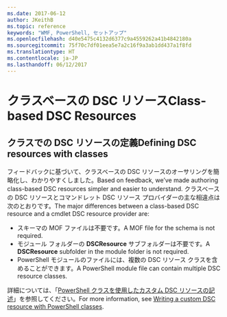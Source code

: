```yaml
---
ms.date: 2017-06-12
author: JKeithB
ms.topic: reference
keywords: "WMF, PowerShell, セットアップ"
ms.openlocfilehash: d40e5475c4132d6377c9a4559262a41b4842180a
ms.sourcegitcommit: 75f70c7df01eea5e7a2c16f9a3ab1dd437a1f8fd
ms.translationtype: HT
ms.contentlocale: ja-JP
ms.lasthandoff: 06/12/2017
---
```

# <a name="class-based-dsc-resources"></a><span data-ttu-id="f6a6b-102">クラスベースの DSC リソース</span><span class="sxs-lookup"><span data-stu-id="f6a6b-102">Class-based DSC Resources</span></span>

## <a name="defining-dsc-resources-with-classes"></a><span data-ttu-id="f6a6b-103">クラスでの DSC リソースの定義</span><span class="sxs-lookup"><span data-stu-id="f6a6b-103">Defining DSC resources with classes</span></span>

<span data-ttu-id="f6a6b-104">フィードバックに基づいて、クラスベースの DSC リソースのオーサリングを簡略化し、わかりやすくしました。</span><span class="sxs-lookup"><span data-stu-id="f6a6b-104">Based on feedback, we’ve made authoring class-based DSC resources simpler and easier to understand.</span></span> <span data-ttu-id="f6a6b-105">クラスベースの DSC リソースとコマンドレット DSC リソース プロバイダーの主な相違点は次のとおりです。</span><span class="sxs-lookup"><span data-stu-id="f6a6b-105">The major differences between a class-based DSC resource and a cmdlet DSC resource provider are:</span></span>

* <span data-ttu-id="f6a6b-106">スキーマの MOF ファイルは不要です。</span><span class="sxs-lookup"><span data-stu-id="f6a6b-106">A MOF file for the schema is not required.</span></span>
* <span data-ttu-id="f6a6b-107">モジュール フォルダーの **DSCResource** サブフォルダーは不要です。</span><span class="sxs-lookup"><span data-stu-id="f6a6b-107">A **DSCResource** subfolder in the module folder is not required.</span></span>
* <span data-ttu-id="f6a6b-108">PowerShell モジュールのファイルには、複数の DSC リソース クラスを含めることができます。</span><span class="sxs-lookup"><span data-stu-id="f6a6b-108">A PowerShell module file can contain multiple DSC resource classes.</span></span>

<span data-ttu-id="f6a6b-109">詳細については、「[PowerShell クラスを使用したカスタム DSC リソースの記述](https://msdn.microsoft.com/powershell/dsc/authoringresource)」を参照してください。</span><span class="sxs-lookup"><span data-stu-id="f6a6b-109">For more information, see [Writing a custom DSC resource with PowerShell classes](https://msdn.microsoft.com/powershell/dsc/authoringresource).</span></span>


